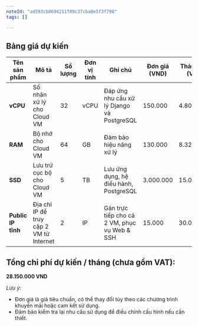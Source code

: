 ```yaml
---
noteId: "ad593cb0694211f09c37cba0e5f3f798"
tags: []

---
```


## Bảng giá dự kiến

| Tên sản phẩm             | Mô tả                                                   | Số lượng | Đơn vị tính | Ghi chú                                            | Đơn giá (VND) | Thành tiền (VND) |
| ------------------------ | ------------------------------------------------------- | -------- | ----------- | -------------------------------------------------- | ------------- | ---------------- |
| **vCPU**                 | Số nhân xử lý cho Cloud VM                              | 32       | vCPU        | Đáp ứng nhu cầu xử lý Django và PostgreSQL        | 150.000       | 4.800.000        |
| **RAM**                  | Bộ nhớ cho Cloud VM                                     | 64       | GB          | Đảm bảo hiệu năng xử lý                              | 130.000       | 8.320.000        |
| **SSD**                  | Lưu trữ cục bộ cho Cloud VM                             | 5        | TB          | Lưu ứng dụng, hệ điều hành, PostgreSQL              | 3.000.000     | 15.000.000       |
| **Public IP tĩnh**       | Địa chỉ IP để truy cập 2 VM từ Internet                 | 2        | IP          | Gán trực tiếp cho cả 2 VM, phục vụ Web & SSH      | 15.000       | 30.000           |

## Tổng chi phí dự kiến / tháng (chưa gồm VAT):
**28.150.000 VND**

_Lưu ý:_
- Đơn giá là giá tiêu chuẩn, có thể thay đổi tùy theo các chương trình khuyến mãi hoặc cam kết sử dụng.
- Đảm bảo kiểm tra lại nhu cầu sử dụng để điều chỉnh cấu hình nếu cần thiết.